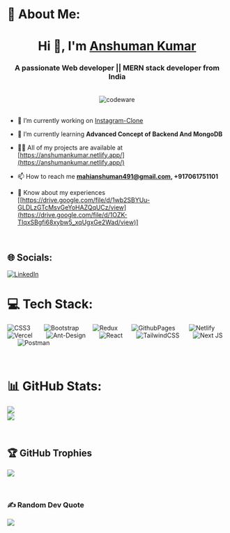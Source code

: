 # 💫 About Me:
<h1 align="center">Hi 👋, I'm <a href="https://anshumankumar.netlify.app/" target="blank">Anshuman Kumar</a></h1>
<h3 align="center">A passionate Web developer ||  MERN stack developer from India</h3>
<br/>
<center align= "center"> <img src= "https://www.codewars.com/users/AnshumanMahi7781/badges/large" alt = "codeware" /> </center>
<br/>

- 🔭 I’m currently working on [Instagram-Clone](https://github.com/Anshuman1803/Instagram-Clone)

- 🌱 I’m currently learning **Advanced Concept of Backend And MongoDB**

- 👨‍💻 All of my projects are available at [https://anshumankumar.netlify.app/](https://anshumankumar.netlify.app/)

- 📫 How to reach me **mahianshuman491@gmail.com, +917061751101**

- 📄 Know about my experiences [[https://drive.google.com/file/d/1wb2SBYUu-GLDLzGTcMsvGeYoHAZQqUCz/view](https://drive.google.com/file/d/1OZK-TIqxSBgfi68xybw5_xqUgxGe2Wad/view)]

<br/>

## 🌐 Socials:
[![LinkedIn](https://img.shields.io/badge/LinkedIn-%230077B5.svg?logo=linkedin&logoColor=white)](https://linkedin.com/in/anshuman1803) 

# 💻 Tech Stack:
![CSS3](https://img.shields.io/badge/css3-%231572B6.svg?style=plastic&logo=css3&logoColor=white)<span>&nbsp; &nbsp; &nbsp; &nbsp;</span> ![Bootstrap](https://img.shields.io/badge/bootstrap-%238511FA.svg?style=plastic&logo=bootstrap&logoColor=white)<span>&nbsp; &nbsp; &nbsp; &nbsp;</span> ![Redux](https://img.shields.io/badge/redux-%23593d88.svg?style=plastic&logo=redux&logoColor=white)<span>&nbsp; &nbsp; &nbsp; &nbsp;</span> ![GithubPages](https://img.shields.io/badge/github%20pages-121013?style=plastic&logo=github&logoColor=white)<span>&nbsp; &nbsp; &nbsp; &nbsp;</span> ![Netlify](https://img.shields.io/badge/netlify-%23000000.svg?style=plastic&logo=netlify&logoColor=#00C7B7)<span>&nbsp; &nbsp; &nbsp; &nbsp;</span> ![Vercel](https://img.shields.io/badge/vercel-%23000000.svg?style=plastic&logo=vercel&logoColor=white)<span>&nbsp; &nbsp; &nbsp; &nbsp;</span> ![Ant-Design](https://img.shields.io/badge/-AntDesign-%230170FE?style=plastic&logo=ant-design&logoColor=white)<span>&nbsp; &nbsp; &nbsp; &nbsp;</span> ![React](https://img.shields.io/badge/react-%2320232a.svg?style=plastic&logo=react&logoColor=%2361DAFB)<span>&nbsp; &nbsp; &nbsp; &nbsp;</span> ![TailwindCSS](https://img.shields.io/badge/tailwindcss-%2338B2AC.svg?style=plastic&logo=tailwind-css&logoColor=white)<span>&nbsp; &nbsp; &nbsp; &nbsp;</span> ![Next JS](https://img.shields.io/badge/Next-black?style=plastic&logo=next.js&logoColor=white)<span>&nbsp; &nbsp; &nbsp; &nbsp;</span> ![Postman](https://img.shields.io/badge/Postman-FF6C37?style=plastic&logo=postman&logoColor=white)

<br/>

# 📊 GitHub Stats:
![](https://github-readme-stats.vercel.app/api?username=Anshuman1803&theme=solarized-dark&hide_border=false&include_all_commits=false&count_private=false)<br/>
![](https://github-readme-stats.vercel.app/api/top-langs/?username=Anshuman1803&theme=solarized-dark&hide_border=false&include_all_commits=false&count_private=false&layout=compact)

<br/>

## 🏆 GitHub Trophies
![](https://github-profile-trophy.vercel.app/?username=Anshuman1803&theme=radical&no-frame=false&no-bg=true&margin-w=10)

<br/>

### ✍️ Random Dev Quote
![](https://quotes-github-readme.vercel.app/api?type=horizontal&theme=radical)
